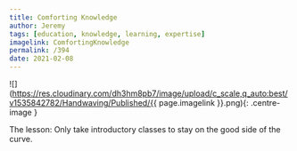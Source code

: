 ```yaml
---
title: Comforting Knowledge
author: Jeremy
tags: [education, knowledge, learning, expertise]
imagelink: ComfortingKnowledge
permalink: /394
date: 2021-02-08
---
```


![](https://res.cloudinary.com/dh3hm8pb7/image/upload/c_scale,q_auto:best/v1535842782/Handwaving/Published/{{ page.imagelink }}.png){: .centre-image }

The lesson: Only take introductory classes to stay on the good side of the curve.
